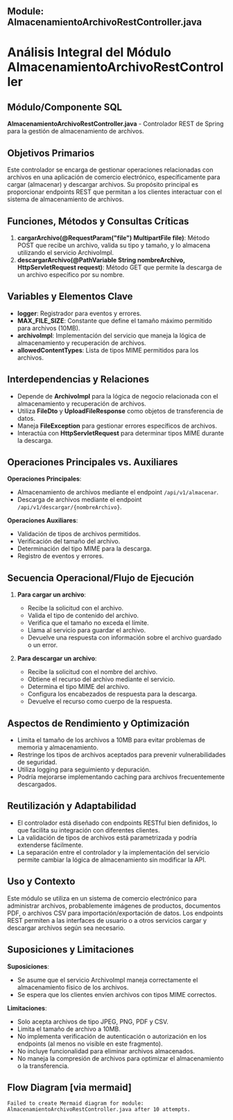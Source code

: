 ## Module: AlmacenamientoArchivoRestController.java

# Análisis Integral del Módulo AlmacenamientoArchivoRestController

## Módulo/Componente SQL
**AlmacenamientoArchivoRestController.java** - Controlador REST de Spring para la gestión de almacenamiento de archivos.

## Objetivos Primarios
Este controlador se encarga de gestionar operaciones relacionadas con archivos en una aplicación de comercio electrónico, específicamente para cargar (almacenar) y descargar archivos. Su propósito principal es proporcionar endpoints REST que permitan a los clientes interactuar con el sistema de almacenamiento de archivos.

## Funciones, Métodos y Consultas Críticas
1. **cargarArchivo(@RequestParam("file") MultipartFile file)**: Método POST que recibe un archivo, valida su tipo y tamaño, y lo almacena utilizando el servicio ArchivoImpl.
2. **descargarArchivo(@PathVariable String nombreArchivo, HttpServletRequest request)**: Método GET que permite la descarga de un archivo específico por su nombre.

## Variables y Elementos Clave
- **logger**: Registrador para eventos y errores.
- **MAX_FILE_SIZE**: Constante que define el tamaño máximo permitido para archivos (10MB).
- **archivoImpl**: Implementación del servicio que maneja la lógica de almacenamiento y recuperación de archivos.
- **allowedContentTypes**: Lista de tipos MIME permitidos para los archivos.

## Interdependencias y Relaciones
- Depende de **ArchivoImpl** para la lógica de negocio relacionada con el almacenamiento y recuperación de archivos.
- Utiliza **FileDto** y **UploadFileResponse** como objetos de transferencia de datos.
- Maneja **FileException** para gestionar errores específicos de archivos.
- Interactúa con **HttpServletRequest** para determinar tipos MIME durante la descarga.

## Operaciones Principales vs. Auxiliares
**Operaciones Principales**:
- Almacenamiento de archivos mediante el endpoint `/api/v1/almacenar`.
- Descarga de archivos mediante el endpoint `/api/v1/descargar/{nombreArchivo}`.

**Operaciones Auxiliares**:
- Validación de tipos de archivos permitidos.
- Verificación del tamaño del archivo.
- Determinación del tipo MIME para la descarga.
- Registro de eventos y errores.

## Secuencia Operacional/Flujo de Ejecución
1. **Para cargar un archivo**:
   - Recibe la solicitud con el archivo.
   - Valida el tipo de contenido del archivo.
   - Verifica que el tamaño no exceda el límite.
   - Llama al servicio para guardar el archivo.
   - Devuelve una respuesta con información sobre el archivo guardado o un error.

2. **Para descargar un archivo**:
   - Recibe la solicitud con el nombre del archivo.
   - Obtiene el recurso del archivo mediante el servicio.
   - Determina el tipo MIME del archivo.
   - Configura los encabezados de respuesta para la descarga.
   - Devuelve el recurso como cuerpo de la respuesta.

## Aspectos de Rendimiento y Optimización
- Limita el tamaño de los archivos a 10MB para evitar problemas de memoria y almacenamiento.
- Restringe los tipos de archivos aceptados para prevenir vulnerabilidades de seguridad.
- Utiliza logging para seguimiento y depuración.
- Podría mejorarse implementando caching para archivos frecuentemente descargados.

## Reutilización y Adaptabilidad
- El controlador está diseñado con endpoints RESTful bien definidos, lo que facilita su integración con diferentes clientes.
- La validación de tipos de archivos está parametrizada y podría extenderse fácilmente.
- La separación entre el controlador y la implementación del servicio permite cambiar la lógica de almacenamiento sin modificar la API.

## Uso y Contexto
Este módulo se utiliza en un sistema de comercio electrónico para administrar archivos, probablemente imágenes de productos, documentos PDF, o archivos CSV para importación/exportación de datos. Los endpoints REST permiten a las interfaces de usuario o a otros servicios cargar y descargar archivos según sea necesario.

## Suposiciones y Limitaciones
**Suposiciones**:
- Se asume que el servicio ArchivoImpl maneja correctamente el almacenamiento físico de los archivos.
- Se espera que los clientes envíen archivos con tipos MIME correctos.

**Limitaciones**:
- Solo acepta archivos de tipo JPEG, PNG, PDF y CSV.
- Limita el tamaño de archivo a 10MB.
- No implementa verificación de autenticación o autorización en los endpoints (al menos no visible en este fragmento).
- No incluye funcionalidad para eliminar archivos almacenados.
- No maneja la compresión de archivos para optimizar el almacenamiento o la transferencia.
## Flow Diagram [via mermaid]
```mermaid
Failed to create Mermaid diagram for module: AlmacenamientoArchivoRestController.java after 10 attempts.
```
